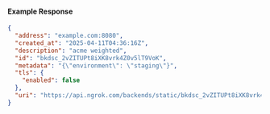 <!-- Code generated for API Clients. DO NOT EDIT. -->
#### Example Response
```json
{
  "address": "example.com:8080",
  "created_at": "2025-04-11T04:36:16Z",
  "description": "acme weighted",
  "id": "bkdsc_2vZITUPt8iXK8vrk4Z0v5lT9VoK",
  "metadata": "{\"environment\": \"staging\"}",
  "tls": {
    "enabled": false
  },
  "uri": "https://api.ngrok.com/backends/static/bkdsc_2vZITUPt8iXK8vrk4Z0v5lT9VoK"
}
